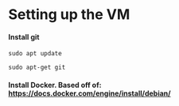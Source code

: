 # Setting up the VM

#### Install git

`sudo apt update`

`sudo apt-get git`

#### Install Docker. Based off of: https://docs.docker.com/engine/install/debian/


